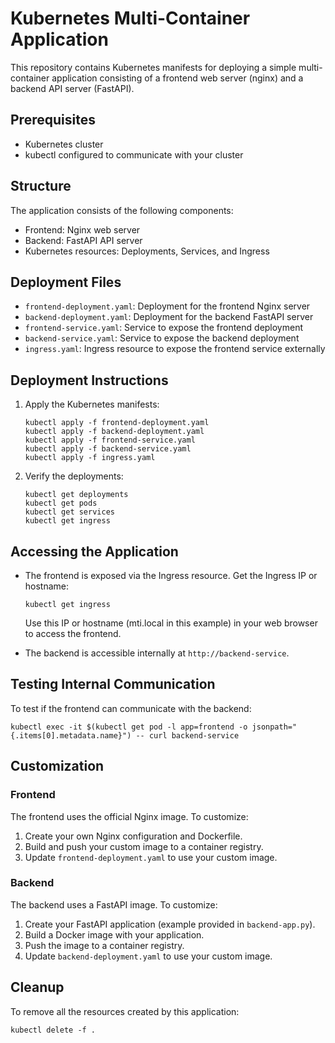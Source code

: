 # Kubernetes Multi-Container Application

This repository contains Kubernetes manifests for deploying a simple multi-container application consisting of a frontend web server (nginx) and a backend API server (FastAPI).

## Prerequisites

- Kubernetes cluster
- kubectl configured to communicate with your cluster

## Structure

The application consists of the following components:

- Frontend: Nginx web server
- Backend: FastAPI API server
- Kubernetes resources: Deployments, Services, and Ingress

## Deployment Files

- `frontend-deployment.yaml`: Deployment for the frontend Nginx server
- `backend-deployment.yaml`: Deployment for the backend FastAPI server
- `frontend-service.yaml`: Service to expose the frontend deployment
- `backend-service.yaml`: Service to expose the backend deployment
- `ingress.yaml`: Ingress resource to expose the frontend service externally

## Deployment Instructions


1. Apply the Kubernetes manifests:
   ```
   kubectl apply -f frontend-deployment.yaml
   kubectl apply -f backend-deployment.yaml
   kubectl apply -f frontend-service.yaml
   kubectl apply -f backend-service.yaml
   kubectl apply -f ingress.yaml
   ```

2. Verify the deployments:
   ```
   kubectl get deployments
   kubectl get pods
   kubectl get services
   kubectl get ingress
   ```

## Accessing the Application

- The frontend is exposed via the Ingress resource. Get the Ingress IP or hostname:
  ```
  kubectl get ingress
  ```
  Use this IP or hostname (mti.local in this example) in your web browser to access the frontend.

- The backend is accessible internally at `http://backend-service`.

## Testing Internal Communication

To test if the frontend can communicate with the backend:

```
kubectl exec -it $(kubectl get pod -l app=frontend -o jsonpath="{.items[0].metadata.name}") -- curl backend-service
```

## Customization

### Frontend

The frontend uses the official Nginx image. To customize:

1. Create your own Nginx configuration and Dockerfile.
2. Build and push your custom image to a container registry.
3. Update `frontend-deployment.yaml` to use your custom image.

### Backend

The backend uses a FastAPI image. To customize:

1. Create your FastAPI application (example provided in `backend-app.py`).
2. Build a Docker image with your application.
3. Push the image to a container registry.
4. Update `backend-deployment.yaml` to use your custom image.

## Cleanup

To remove all the resources created by this application:

```
kubectl delete -f .
```
